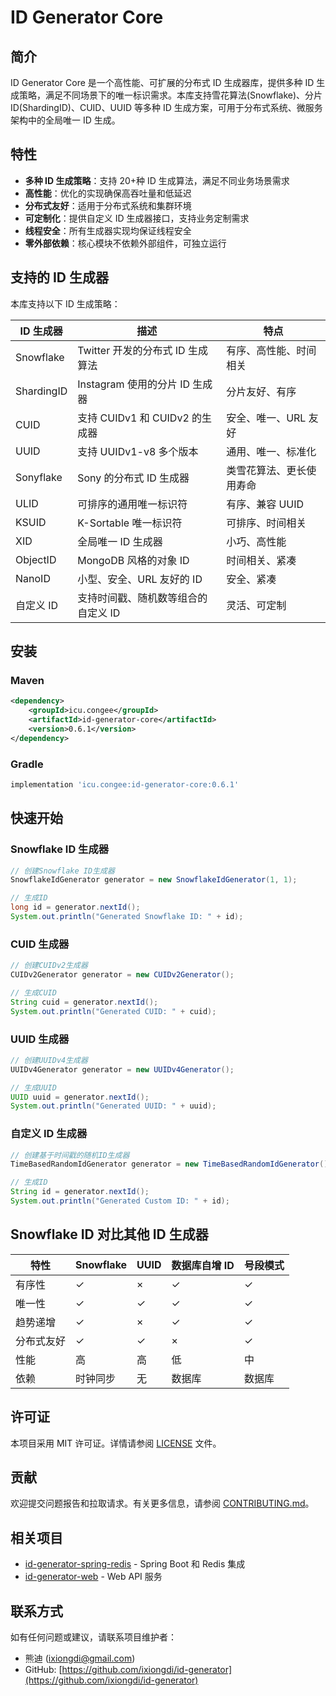 # ID Generator Core

## 简介

ID Generator Core 是一个高性能、可扩展的分布式 ID 生成器库，提供多种 ID 生成策略，满足不同场景下的唯一标识需求。本库支持雪花算法(Snowflake)、分片 ID(ShardingID)、CUID、UUID 等多种 ID 生成方案，可用于分布式系统、微服务架构中的全局唯一 ID 生成。

## 特性

- **多种 ID 生成策略**：支持 20+种 ID 生成算法，满足不同业务场景需求
- **高性能**：优化的实现确保高吞吐量和低延迟
- **分布式友好**：适用于分布式系统和集群环境
- **可定制化**：提供自定义 ID 生成器接口，支持业务定制需求
- **线程安全**：所有生成器实现均保证线程安全
- **零外部依赖**：核心模块不依赖外部组件，可独立运行

## 支持的 ID 生成器

本库支持以下 ID 生成策略：

| ID 生成器  | 描述                                | 特点                     |
| ---------- | ----------------------------------- | ------------------------ |
| Snowflake  | Twitter 开发的分布式 ID 生成算法    | 有序、高性能、时间相关   |
| ShardingID | Instagram 使用的分片 ID 生成器      | 分片友好、有序           |
| CUID       | 支持 CUIDv1 和 CUIDv2 的生成器      | 安全、唯一、URL 友好     |
| UUID       | 支持 UUIDv1-v8 多个版本             | 通用、唯一、标准化       |
| Sonyflake  | Sony 的分布式 ID 生成器             | 类雪花算法、更长使用寿命 |
| ULID       | 可排序的通用唯一标识符              | 有序、兼容 UUID          |
| KSUID      | K-Sortable 唯一标识符               | 可排序、时间相关         |
| XID        | 全局唯一 ID 生成器                  | 小巧、高性能             |
| ObjectID   | MongoDB 风格的对象 ID               | 时间相关、紧凑           |
| NanoID     | 小型、安全、URL 友好的 ID           | 安全、紧凑               |
| 自定义 ID  | 支持时间戳、随机数等组合的自定义 ID | 灵活、可定制             |

## 安装

### Maven

```xml
<dependency>
    <groupId>icu.congee</groupId>
    <artifactId>id-generator-core</artifactId>
    <version>0.6.1</version>
</dependency>
```

### Gradle

```groovy
implementation 'icu.congee:id-generator-core:0.6.1'
```

## 快速开始

### Snowflake ID 生成器

```java
// 创建Snowflake ID生成器
SnowflakeIdGenerator generator = new SnowflakeIdGenerator(1, 1);

// 生成ID
long id = generator.nextId();
System.out.println("Generated Snowflake ID: " + id);
```

### CUID 生成器

```java
// 创建CUIDv2生成器
CUIDv2Generator generator = new CUIDv2Generator();

// 生成CUID
String cuid = generator.nextId();
System.out.println("Generated CUID: " + cuid);
```

### UUID 生成器

```java
// 创建UUIDv4生成器
UUIDv4Generator generator = new UUIDv4Generator();

// 生成UUID
UUID uuid = generator.nextId();
System.out.println("Generated UUID: " + uuid);
```

### 自定义 ID 生成器

```java
// 创建基于时间戳的随机ID生成器
TimeBasedRandomIdGenerator generator = new TimeBasedRandomIdGenerator();

// 生成ID
String id = generator.nextId();
System.out.println("Generated Custom ID: " + id);
```

## Snowflake ID 对比其他 ID 生成器

| 特性       | Snowflake | UUID | 数据库自增 ID | 号段模式 |
| ---------- | --------- | ---- | ------------- | -------- |
| 有序性     | ✓         | ×    | ✓             | ✓        |
| 唯一性     | ✓         | ✓    | ✓             | ✓        |
| 趋势递增   | ✓         | ×    | ✓             | ✓        |
| 分布式友好 | ✓         | ✓    | ×             | ✓        |
| 性能       | 高        | 高   | 低            | 中       |
| 依赖       | 时钟同步  | 无   | 数据库        | 数据库   |

## 许可证

本项目采用 MIT 许可证。详情请参阅 [LICENSE](../LICENSE) 文件。

## 贡献

欢迎提交问题报告和拉取请求。有关更多信息，请参阅 [CONTRIBUTING.md](../CONTRIBUTING.md)。

## 相关项目

- [id-generator-spring-redis](../id-generator-spring-redis) - Spring Boot 和 Redis 集成
- [id-generator-web](../id-generator-web) - Web API 服务

## 联系方式

如有任何问题或建议，请联系项目维护者：

- 熊迪 (ixiongdi@gmail.com)
- GitHub: [https://github.com/ixiongdi/id-generator](https://github.com/ixiongdi/id-generator)
